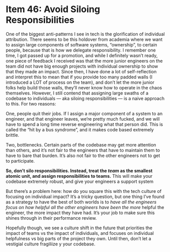 # Item 46: Avoid Siloing Responsibilities

One of the biggest anti-patterns I see in tech is the glorification of
individual attribution. There seems to be this holdover from academia where we
want to assign large components of software systems, “ownership”, to certain
people, because that is how we delegate responsibility. I remember one time, I
got passed up for a promotion, and while I definitely wasn’t ready, one piece of
feedback I received was that the more junior engineers on the team did not have
big enough projects with individual ownership to show that they made an impact.
Since then, I have done a lot of self-reflection and interpret this to mean that
if you provide too many padded walls (I introduced a LOT of process on the
team), and don’t let the more junior folks help build those walls, they’ll never
know how to operate in the chaos themselves. However, I still contend that
assigning large swaths of a codebase to individuals — aka siloing
responsibilities — is a naive approach to this. For two reasons:

One, people quit their jobs. If I assign a major component of a system to an
engineer, and that engineer leaves, we’re pretty much fucked, and we will have
to spend a long time reverse engineering what that person did. This is called
the “hit by a bus syndrome”, and it makes code based extremely brittle.

Two, bottlenecks. Certain parts of the codebase may get more attention than
others, and it’s not fair to the engineers that have to maintain them to have to
bare that burden. It’s also not fair to the other engineers not to get to
participate.

**So, don’t silo responsibilities. Instead, treat the _team_ as the smallest
atomic unit, and assign responsibilities to teams.** This will make your
codebase extremely robust, and give your engineers a support system

But there’s a problem here: how do you square this with the tech culture of
focusing on individual impact? It’s a tricky question, but one thing I’ve found
as a strategy to have the best of both worlds is to _have all the engineers
focus on how helpful all the other engineers have been the more_ helpful the
engineer, the more impact they have had. It’s your job to make sure this shines
through in their performance review.

Hopefully though, we see a culture shift in the future that priorities the
impact of teams vs the impact of individuals, and focuses on individual
helpfulness vs big parts of the project they own. Until then, don’t let a
vestigial culture fragiliize y your codebase.
